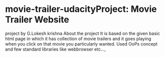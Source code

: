 # movie-trailer-udacityProject: Movie Trailer Website
project by G.Lokesh krishna
About the project
It is based on the given basic html page in which it has collection of movie trailers and it goes playing when you click on that movie you particularly wanted.
Used OoPs concept and few standard libraries like webbrowser etc...,
